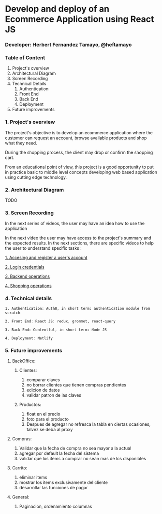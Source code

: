 # Develop and deploy of an Ecommerce Application using React JS
### Developer: Herbert Fernandez Tamayo, @heftamayo

### Table of Content
1. Project's overview
2. Architectural Diagram
3. Screen Recording
4. Technical Details
    1. Authentication
    2. Front End
    3. Back End
    4. Deployment
5. Future improvements

### 1. Project's overview
The project's objective is to develop an ecommerce application where the customer can request an account, browse available products and shop what they need.

During the shopping process, the client may drop or confirm the shopping cart.

From an educational point of view, this project is a good opportunity to put in practice basic to middle level concepts developing web based application using cutting edge technology.

### 2. Architectural Diagram
TODO

### 3. Screen Recording
In the next series of videos, the user may have an idea how to use the application

In the next video the user may have access to the project's summary and the expected results. In the next sections, there are specific videos to help the user to understand specific tasks :

[1. Accesing and register a user's account](https://youtu.be/DFAr6zs6nro)

[2. Login credentials](https://youtu.be/DFAr6zs6nro)

[3. Backend operations](https://youtu.be/DFAr6zs6nro)

[4. Shopping operations](https://youtu.be/DFAr6zs6nro)


### 4. Technical details
    1. Authentication: Auth0, in short term: authentication module from scratch

    2. Front End: React JS: redux, grommet, react-query

    3. Back End: Contentful, in short term: Node JS

    4. Deployment: Netlify


### 5. Future improvements
    
1. BackOffice: 
    1. Clientes:
        1. comparar claves
        2. no borrar clientes que tienen compras pendientes
        3. edicion de datos
        4. validar patron de las claves

    2. Productos:
        1. float en el precio
        2. foto para el producto
        3. Despues de agregar no refresca la tabla en ciertas ocasiones, talvez se deba al proxy

2. Compras:
    1. Validar que la fecha de compra no sea mayor a la actual
    2.  agregar por default la fecha del sistema
    4. validar que los items a comprar no sean mas de los disponibles

3. Carrito:
    1. eliminar items
    2. mostrar los items exclusivamente del cliente
    3. desarrollar las funciones de pagar

4. General:
    1. Paginacion, ordenamiento columnas
    
